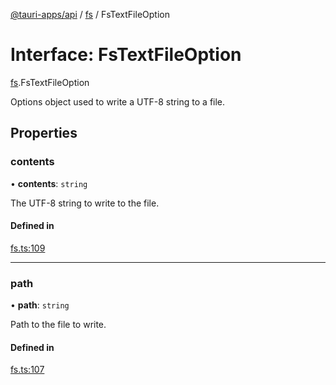 [@tauri-apps/api](../index.md) / [fs](../modules/fs.md) / FsTextFileOption

# Interface: FsTextFileOption

[fs](../modules/fs.md).FsTextFileOption

Options object used to write a UTF-8 string to a file.

## Properties

### contents

• **contents**: `string`

The UTF-8 string to write to the file.

#### Defined in

[fs.ts:109](https://github.com/tauri-apps/tauri/blob/d29c5d5/tooling/api/src/fs.ts#L109)

___

### path

• **path**: `string`

Path to the file to write.

#### Defined in

[fs.ts:107](https://github.com/tauri-apps/tauri/blob/d29c5d5/tooling/api/src/fs.ts#L107)
